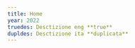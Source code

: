 ```yaml
---
title: Home
year: 2022
truedes: Desctizione eng **true**
dupldes: Desctizione ita **duplicata**
---
```

